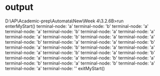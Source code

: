 # output

D:\AP\Academic-prep\Automata\New\Week 4\3.2.6B>run  
enterMyStart()
terminal-node: 'a'
terminal-node: 'b'
terminal-node: 'a'
terminal-node: 'a'
terminal-node: 'b'
terminal-node: 'a'
terminal-node: 'a'
terminal-node: 'a'
terminal-node: 'b'
terminal-node: 'a'
terminal-node: 'a'
terminal-node: 'b'
terminal-node: 'a'
terminal-node: 'a'
terminal-node: 'b'
terminal-node: 'a'
terminal-node: 'b'
terminal-node: 'a'
terminal-node: 'a'
terminal-node: 'a'
terminal-node: 'b'
terminal-node: 'a'
terminal-node: 'b'
terminal-node: 'a'
terminal-node: 'a'
terminal-node: 'b'
terminal-node: 'a'
terminal-node: 'b'
terminal-node: 'a'
terminal-node: 'b'
terminal-node: 'a'
terminal-node: 'a'
terminal-node: '<EOF>'
exitMyStart()
